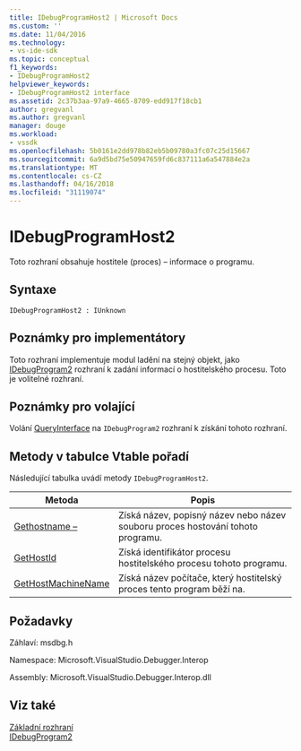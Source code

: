 ```yaml
---
title: IDebugProgramHost2 | Microsoft Docs
ms.custom: ''
ms.date: 11/04/2016
ms.technology:
- vs-ide-sdk
ms.topic: conceptual
f1_keywords:
- IDebugProgramHost2
helpviewer_keywords:
- IDebugProgramHost2 interface
ms.assetid: 2c37b3aa-97a9-4665-8709-edd917f18cb1
author: gregvanl
ms.author: gregvanl
manager: douge
ms.workload:
- vssdk
ms.openlocfilehash: 5b0161e2dd978b82eb5b09780a3fc07c25d15667
ms.sourcegitcommit: 6a9d5bd75e50947659fd6c837111a6a547884e2a
ms.translationtype: MT
ms.contentlocale: cs-CZ
ms.lasthandoff: 04/16/2018
ms.locfileid: "31119074"
---
```

# <a name="idebugprogramhost2"></a>IDebugProgramHost2
Toto rozhraní obsahuje hostitele (proces) – informace o programu.  
  
## <a name="syntax"></a>Syntaxe  
  
```  
IDebugProgramHost2 : IUnknown  
```  
  
## <a name="notes-for-implementers"></a>Poznámky pro implementátory  
 Toto rozhraní implementuje modul ladění na stejný objekt, jako [IDebugProgram2](../../../extensibility/debugger/reference/idebugprogram2.md) rozhraní k zadání informací o hostitelského procesu. Toto je volitelné rozhraní.  
  
## <a name="notes-for-callers"></a>Poznámky pro volající  
 Volání [QueryInterface](/cpp/atl/queryinterface) na `IDebugProgram2` rozhraní k získání tohoto rozhraní.  
  
## <a name="methods-in-vtable-order"></a>Metody v tabulce Vtable pořadí  
 Následující tabulka uvádí metody `IDebugProgramHost2`.  
  
|Metoda|Popis|  
|------------|-----------------|  
|[Gethostname –](../../../extensibility/debugger/reference/idebugprogramhost2-gethostname.md)|Získá název, popisný název nebo název souboru proces hostování tohoto programu.|  
|[GetHostId](../../../extensibility/debugger/reference/idebugprogramhost2-gethostid.md)|Získá identifikátor procesu hostitelského procesu tohoto programu.|  
|[GetHostMachineName](../../../extensibility/debugger/reference/idebugprogramhost2-gethostmachinename.md)|Získá název počítače, který hostitelský proces tento program běží na.|  
  
## <a name="requirements"></a>Požadavky  
 Záhlaví: msdbg.h  
  
 Namespace: Microsoft.VisualStudio.Debugger.Interop  
  
 Assembly: Microsoft.VisualStudio.Debugger.Interop.dll  
  
## <a name="see-also"></a>Viz také  
 [Základní rozhraní](../../../extensibility/debugger/reference/core-interfaces.md)   
 [IDebugProgram2](../../../extensibility/debugger/reference/idebugprogram2.md)